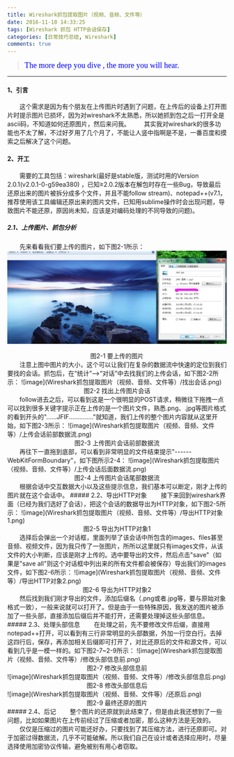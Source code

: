 ```yaml
---
title: Wireshark抓包提取图片（视频、音频、文件等）
date: 2016-11-18 14:33:25
tags: [Wireshark 抓包 HTTP会话保存]
categories: [日常技巧总结, Wireshark]
comments: true
---
```


><font color=#0000FF face="微软雅黑" size=4>The more deep you dive , the more you will hear.</font>


***


#### 1、引言
　　这个需求是因为有个朋友在上传图片时遇到了问题，在上传后的设备上打开图片时提示图片已损坏，因为对wireshark不太熟悉，所以她抓到包之后一打开全是ascii码，不知道如何还原图片，然后来问我。
　　其实我对wireshark的很多功能也不太了解，不过好歹用了几个月了，不能让人竖中指啊是不是，一番百度和摸索之后解决了这个问题。
<!-- more -->

#### 2、开工
　　需要的工具包括：wireshark(最好是stable版，测试时用的Version 2.0.1(v2.0.1-0-g59ea380)
，已知≥2.0.2版本在解包时存在一些Bug，导致最后还原出来的图片被拆分成多个文件，并且不能follow stream)、notepad++(v7.1，推荐使用该工具编辑还原出来的图片文件，已知用sublime操作时会出现问题，导致图片不能还原，原因尚未知，应该是对编码处理的不同导致的问题)。
##### 2.1、上传图片、抓包分析
　　先来看看我们要上传的图片，如下图2-1所示：
![image](Wireshark抓包提取图片（视频、音频、文件等）/要上传的图片.png)
<div align='center'>图2-1  要上传的图片</div>
　　注意上图中图片的大小，这个可以让我们在复杂的数据流中快速的定位到我们要找的会话。抓包后，在“统计”-->“对话”中去找我们的上传会话，如下图2-2所示：
![image](Wireshark抓包提取图片（视频、音频、文件等）/找出会话.png)
<div align='center'>图2-2  找出上传图片会话</div>
　　follow进去之后，可以看到这是一个很明显的POST请求，稍微往下拖拽一点可以找到很多关键字提示正在上传的是一个图片文件，熟悉.png、.jpg等图片格式的看到开头的"......JFIF.............."就知道，我们上传的整个图片内容就从这里开始，如下图2-3所示：
![image](Wireshark抓包提取图片（视频、音频、文件等）/上传会话前部数据流.png)
<div align='center'>图2-3  上传图片会话前部数据流</div>
　　再往下一直拖到底部，可以看到非常明显的文件结束提示"------WebKitFormBoundary"，如下图所示2-4：
![image](Wireshark抓包提取图片（视频、音频、文件等）/上传会话后面数据流.png)
<div align='center'>图2-4  上传图片会话尾部数据流</div>
　　根据会话中交互数据大小以及这些提示信息，我们基本可以断定，刚才上传的图片就在这个会话中。
##### 2.2、导出HTTP对象
　　接下来回到wireshark界面（已经为我们选好了会话），把这个会话的数据导出为HTTP对象，如下图2-5所示：
![image](Wireshark抓包提取图片（视频、音频、文件等）/导出HTTP对象1.png)
<div align='center'>图2-5  导出为HTTP对象1</div>
　　选择后会弹出一个对话框，里面列举了该会话中所包含的images、files甚至音频、视频文件，因为我只传了一张图片，所所以这里就只有images文件，从该文件的大小判断，应该是刚才上传的。选中要导出的文件，然后点击"save"（如果是"save all"则这个对话框中列出来的所有文件都会被保存）导出我们的images文件，如下图2-6所示：
![image](Wireshark抓包提取图片（视频、音频、文件等）/导出HTTP对象2.png)
<div align='center'>图2-6  导出为HTTP对象2</div>
　　然后找到我们刚才导出的文件，添加后缀名（.png或者.jpg等，要与原始对象格式一致），一般来说就可以打开了。但是由于一些特殊原因，我发送的图片被添加了一些头部，直接添加后缀后并不能打开，还需要处理掉这些头部信息。
##### 2.3、处理头部信息
　　在处理之前，先不要修改文件后缀，直接用notepad++打开，可以看到有三行非常明显的头部数据，外加一行空白行。去掉这四行后，保存，再添加相关后缀即可打开了，对比还原后的文件和源文件，可以看到几乎是一模一样的。如下图2-7~2-9所示：
![image](Wireshark抓包提取图片（视频、音频、文件等）/修改头部信息前.png)
<div align='center'>图2-7 修改头部信息前</div>
![image](Wireshark抓包提取图片（视频、音频、文件等）/修改头部信息后.png)
<div align='center'>图2-8 修改头部信息后</div>
![image](Wireshark抓包提取图片（视频、音频、文件等）/还原后.png)
<div align='center'>图2-9 最终还原的图片</div>
##### 2.4、后记
　　整个图片的还原就到此结束了，但是由此我还想到了一些问题，比如如果图片在上传前经过了压缩或者加密，那么这种方法是无效的。
　　仅仅是压缩过的图片可能还好办，只要找到了其压缩方法，进行还原即可。对于加密过得数据流，几乎不可能破解。所以我们自己在设计或者选择应用时，尽量选择使用加密协议传输，避免被别有用心者窃取。
